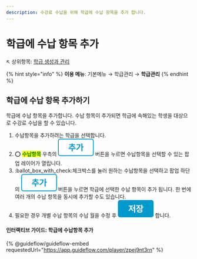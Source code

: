 ```yaml
---
description: 수강료 수납을 위해 학급에 수납 항목을 추가 합니다.
---
```


# 학급에 수납 항목 추가

↖ 상위항목: [학급 생성과 관리](./)

{% hint style="info" %}
**이용 메뉴**: 기본메뉴 → 학급관리 → **학급관리**
{% endhint %}

## 학급에 수납 항목 추가하기

학급에 수납 항목을 추가합니다. 수납 항목이 추가되면 학급에 속해있는 학생을 대상으로 수강료 수납을 할 수 있습니다.

1. 수납항목을 추가하려는 학급을 선택합니다.
2. ⭕ <mark style="color:green;">**수납항목**</mark> 우측의 <img src="../../.gitbook/assets/btn_추가.png" alt="" data-size="line"> 버튼을 누르면 수납항목을 선택할 수 있는 팝업 레이어가 열립니다.
3. :ballot\_box\_with\_check:체크박스를 눌러 원하는 수납항목을 선택하고 팝업 하단의 <img src="../../.gitbook/assets/btn_추가.png" alt="" data-size="line"> 버튼을 누르면 학급에 선택한 수납 항목이 추가 됩니다. 한 번에 여러 개의 수납 항목을 동시에 추가할 수도 있습니다.
4. 필요한 경우 개별 수납 항목의 수납 월을 수정 후 <img src="../../.gitbook/assets/btn_save.png" alt="" data-size="line"> 합니다.

#### 인터랙티브 가이드: 학급에 수납항목 추가

{% @guideflow/guideflow-embed requestedUrl="https://app.guideflow.com/player/zpej9nt3rn" %}
